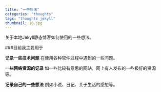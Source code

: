 ```yaml
---
title: "一些想法"
categories: "thoughts"
tags: "thoughts jekyll"
thumbnail: 10.jpg
---
```

关于本地Jekyll静态博客如何使用的一些想法。
<!--more-->

###目前我主要用于

**记录一些技术问题**
在使用各种软件过程中遇到的一些问题。

**一些网络资源的记录**
如一些比较有意思的网站，网上有人发布的一些极好的资源等。

**记录自己的一些想法**
例如小说、日记、关于生活的感想等。